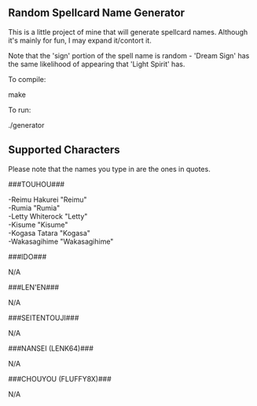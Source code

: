 ## Random Spellcard Name Generator ##
This is a little project of mine that will generate spellcard names. Although it's mainly for fun, I may expand it/contort it.

Note that the 'sign' portion of the spell name is random - 'Dream Sign' has the same likelihood of appearing that 'Light Spirit' has.

To compile:

make

To run:

./generator

## Supported Characters ##

Please note that the names you type in are the ones in quotes.

###TOUHOU###

-Reimu Hakurei "Reimu"		<br>
-Rumia "Rumia"			<br>
-Letty Whiterock "Letty"	<br>
-Kisume "Kisume"		<br>
-Kogasa Tatara "Kogasa"		<br>
-Wakasagihime "Wakasagihime"	<br>

###IDO###

N/A

###LEN'EN###

N/A

###SEITENTOUJI###

N/A

###NANSEI (LENK64)###

N/A

###CHOUYOU (FLUFFY8X)###

N/A
